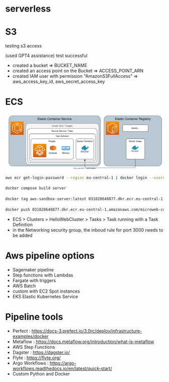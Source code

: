 # serverless

# S3
testing s3 access

(used GPT4 assistance)
test successful

- created a bucket => BUCKET_NAME
- created an access point on the Bucket => ACCESS_POINT_ARN
- created IAM user with permission "AmazonS3FullAccess" => aws_access_key_id, aws_secret_access_key

# ECS

![Overview](./design/Fargate.drawio.svg)

```bash
aws ecr get-login-password --region eu-central-1 | docker login --username AWS --password-stdin 031028648877.dkr.ecr.eu-central-1.amazonaws.com

docker compose build server

docker tag aws-sandbox-server:latest 031028648877.dkr.ecr.eu-central-1.amazonaws.com/microweb-containers:latest

docker push 031028648877.dkr.ecr.eu-central-1.amazonaws.com/microweb-containers:latest

```
* ECS > Clusters > HelloWebCluster > Tasks > Task running with a Task Definition
* in the Networking security group, the inboud rule for port 3000 needs to be added
# Aws pipeline options
* Sagemaker pipeline
* Step functions with Lambdas
* Fargate with triggers
* AWS Batch
* custom with EC2 Spot instances
* EKS Elastic Kubernetes Service
# Pipeline tools
* Perfect : https://docs-3.prefect.io/3.0rc/deploy/infrastructure-examples/docker
* Metaflow : https://docs.metaflow.org/introduction/what-is-metaflow
* AWS Step Functions
* Dagster : https://dagster.io/
* Flyte : https://flyte.org/
* Argo Workflows : https://argo-workflows.readthedocs.io/en/latest/quick-start/
* Custom Python and Docker
